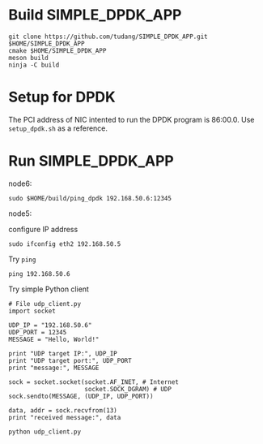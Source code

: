 # Build SIMPLE_DPDK_APP

```
git clone https://github.com/tudang/SIMPLE_DPDK_APP.git $HOME/SIMPLE_DPDK_APP
cmake $HOME/SIMPLE_DPDK_APP
meson build
ninja -C build
```

# Setup for DPDK
The PCI address of NIC intented to run the DPDK program is 86:00.0. 
Use `setup_dpdk.sh` as a reference.


# Run SIMPLE_DPDK_APP

node6:

```
sudo $HOME/build/ping_dpdk 192.168.50.6:12345
```


node5:

configure IP address

```
sudo ifconfig eth2 192.168.50.5
```

Try `ping`

```
ping 192.168.50.6
```

Try simple Python client

```
# File udp_client.py
import socket

UDP_IP = "192.168.50.6"
UDP_PORT = 12345
MESSAGE = "Hello, World!"

print "UDP target IP:", UDP_IP
print "UDP target port:", UDP_PORT
print "message:", MESSAGE

sock = socket.socket(socket.AF_INET, # Internet
                     socket.SOCK_DGRAM) # UDP
sock.sendto(MESSAGE, (UDP_IP, UDP_PORT))

data, addr = sock.recvfrom(13)
print "received message:", data
```


```
python udp_client.py
```
